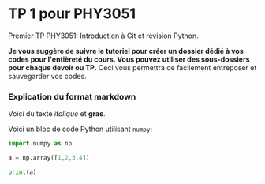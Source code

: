 <!-- Ceci est un commentaire markdown et ne sera pas visible sur GitHub -->
<!-- "#" Indique qu'il s'agit d'un titre. -->
# TP 1 pour PHY3051

Premier TP PHY3051: Introduction à Git et révision Python.

**Je vous suggère de suivre le tutoriel pour créer un dossier dédié à vos codes pour l'entièreté du cours. Vous pouvez utiliser des sous-dossiers pour chaque devoir ou TP.** Ceci vous permettra de facilement entreposer et sauvegarder vos codes.

### Explication du format markdown

Voici du texte _italique_ et **gras**.

Voici un bloc de code Python utilisant `numpy`:

<!-- Enlever les barres obliques -->
```python
import numpy as np

a = np.array([1,2,3,4])

print(a)
```
